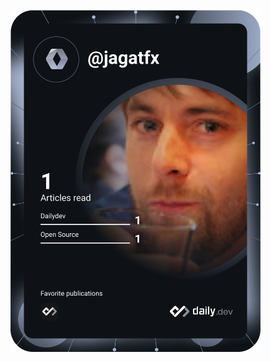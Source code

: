 <a href="https://app.daily.dev/jagatfx"><img src="https://github.com/jagatfx/jagatfx/blob/master/devcard.svg" width="400" alt="Jacob Madden's Dev Card"/></a>
